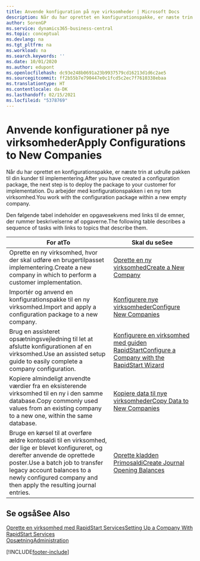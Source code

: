 ```yaml
---
title: Anvende konfiguration på nye virksomheder | Microsoft Docs
description: Når du har oprettet en konfigurationspakke, er næste trin at udrulle pakken til din kunder til implementering. Du kan bruge konfigurationen med en ny tom virksomhed.
author: SorenGP
ms.service: dynamics365-business-central
ms.topic: conceptual
ms.devlang: na
ms.tgt_pltfrm: na
ms.workload: na
ms.search.keywords: ''
ms.date: 10/01/2020
ms.author: edupont
ms.openlocfilehash: dc93e248b0691a23b9937579cd16213d1d6c2ae5
ms.sourcegitcommit: ff2b55b7e790447e0c1fcd5c2ec7f7610338ebaa
ms.translationtype: HT
ms.contentlocale: da-DK
ms.lasthandoff: 02/15/2021
ms.locfileid: "5378769"
---
```

# <a name="apply-configurations-to-new-companies"></a><span data-ttu-id="05e2f-104">Anvende konfigurationer på nye virksomheder</span><span class="sxs-lookup"><span data-stu-id="05e2f-104">Apply Configurations to New Companies</span></span>
<span data-ttu-id="05e2f-105">Når du har oprettet en konfigurationspakke, er næste trin at udrulle pakken til din kunder til implementering.</span><span class="sxs-lookup"><span data-stu-id="05e2f-105">After you have created a configuration package, the next step is to deploy the package to your customer for implementation.</span></span> <span data-ttu-id="05e2f-106">Du arbejder med konfigurationspakken i en ny tom virksomhed.</span><span class="sxs-lookup"><span data-stu-id="05e2f-106">You work with the configuration package within a new empty company.</span></span>  

 <span data-ttu-id="05e2f-107">Den følgende tabel indeholder en opgavesekvens med links til de emner, der rummer beskrivelserne af opgaverne.</span><span class="sxs-lookup"><span data-stu-id="05e2f-107">The following table describes a sequence of tasks with links to topics that describe them.</span></span>

|<span data-ttu-id="05e2f-108">**For at**</span><span class="sxs-lookup"><span data-stu-id="05e2f-108">**To**</span></span>|<span data-ttu-id="05e2f-109">**Skal du se**</span><span class="sxs-lookup"><span data-stu-id="05e2f-109">**See**</span></span>|  
|------------|-------------|  
|<span data-ttu-id="05e2f-110">Oprette en ny virksomhed, hvor der skal udføre en brugertilpasset implementering.</span><span class="sxs-lookup"><span data-stu-id="05e2f-110">Create a new company in which to perform a customer implementation.</span></span>|[<span data-ttu-id="05e2f-111">Oprette en ny virksomhed</span><span class="sxs-lookup"><span data-stu-id="05e2f-111">Create a New Company</span></span>](admin-how-to-create-a-new-company.md)|  
|<span data-ttu-id="05e2f-112">Importér og anvend en konfigurationspakke til en ny virksomhed.</span><span class="sxs-lookup"><span data-stu-id="05e2f-112">Import and apply a configuration package to a new company.</span></span>|[<span data-ttu-id="05e2f-113">Konfigurere nye virksomheder</span><span class="sxs-lookup"><span data-stu-id="05e2f-113">Configure New Companies</span></span>](admin-how-to-configure-new-companies.md)|  
|<span data-ttu-id="05e2f-114">Brug en assisteret opsætningsvejledning til let at afslutte konfigurationen af en virksomhed.</span><span class="sxs-lookup"><span data-stu-id="05e2f-114">Use an assisted setup guide to easily complete a company configuration.</span></span>|[<span data-ttu-id="05e2f-115">Konfigurere en virksomhed med guiden RapidStart</span><span class="sxs-lookup"><span data-stu-id="05e2f-115">Configure a Company with the RapidStart Wizard</span></span>](admin-how-to-configure-a-company-with-the-rapidstart-wizard.md)|
|<span data-ttu-id="05e2f-116">Kopiere almindeligt anvendte værdier fra en eksisterende virksomhed til en ny i den samme database.</span><span class="sxs-lookup"><span data-stu-id="05e2f-116">Copy commonly used values from an existing company to a new one, within the same database.</span></span>|[<span data-ttu-id="05e2f-117">Kopiere data til nye virksomheder</span><span class="sxs-lookup"><span data-stu-id="05e2f-117">Copy Data to New Companies</span></span>](admin-how-to-copy-data-to-new-companies.md)|  
|<span data-ttu-id="05e2f-118">Bruge en kørsel til at overføre ældre kontosaldi til en virksomhed, der lige er blevet konfigureret, og derefter anvende de oprettede poster.</span><span class="sxs-lookup"><span data-stu-id="05e2f-118">Use a batch job to transfer legacy account balances to a newly configured company and then apply the resulting journal entries.</span></span>|[<span data-ttu-id="05e2f-119">Oprette kladden Primosaldi</span><span class="sxs-lookup"><span data-stu-id="05e2f-119">Create Journal Opening Balances</span></span>](admin-how-to-create-journal-opening-balances.md)|  

## <a name="see-also"></a><span data-ttu-id="05e2f-120">Se også</span><span class="sxs-lookup"><span data-stu-id="05e2f-120">See Also</span></span>  
[<span data-ttu-id="05e2f-121">Oprette en virksomhed med RapidStart Services</span><span class="sxs-lookup"><span data-stu-id="05e2f-121">Setting Up a Company With RapidStart Services</span></span>](admin-set-up-a-company-with-rapidstart.md)  
[<span data-ttu-id="05e2f-122">Opsætning</span><span class="sxs-lookup"><span data-stu-id="05e2f-122">Administration</span></span>](admin-setup-and-administration.md)


[!INCLUDE[footer-include](includes/footer-banner.md)]